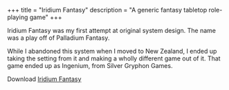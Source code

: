 +++
title = "Iridium Fantasy"
description = "A generic fantasy tabletop role-playing game"
+++

Iridium Fantasy was my first attempt at original system design. The name was
a play off of Palladium Fantasy.

While I abandoned this system when I moved to New Zealand, I ended up taking
the setting from it and making a wholly different game out of it. That game
ended up as Ingenium, from Silver Gryphon Games.

Download [Iridium Fantasy](https://dungeonhack.nyc3.digitaloceanspaces.com/rpgs/iridiumfantasy.pdf)
